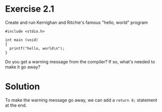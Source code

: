 # Exercise 2.1

Create and run Kernighan and Ritchie's famous "hello, world" program
```
#include <stdio.h>

int main (void)
{
  printf("hello, world\n");
}
```
Do you get a warning message from the compiler? If so, what's needed to make it go away?

# Solution

To make the warning message go away, we can add a ```return 0;``` statement at the end.
